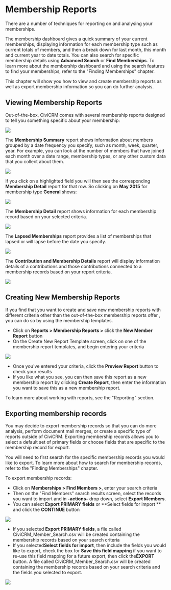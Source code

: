 Membership Reports
==================

There are a number of techniques for reporting on and analysing your
memberships.

The membership dashboard gives a quick summary of your current
memberships, displaying information for each membership type such as
current totals of members, and then a break down for last month, this
month and current year to date totals. You can also search for specific
membership details using **Advanced Search** or **Find Memberships**. To
learn more about the membership dashboard and using the search features
to find your memberships, refer to the "Finding Memberships" chapter.

This chapter will show you how to view and create membership reports as
well as export membership information so you can do further analysis. 

Viewing Membership Reports
--------------------------

Out-of-the-box, CiviCRM comes with several membership reports designed
to tell you something specific about your membership:

![](/img/membership%20report%20list_1.PNG) 


The **Membership Summary** report shows information about members
grouped by a date frequency you specify, such as month, week, quarter,
year. For example, you can look at the number of members that have
joined each month over a date range, membership types, or any other
custom data that you collect about them. 

![](/img/membership%20summary%20report.PNG)

If you click on a highlighted field you will then see the corresponding
**Membership Detail** report for that row. So clicking on **May 2015**
for membership type **General** shows:

![](/img/membership%20detail%20from%20summary%20report.PNG)

The **Membership Detail** report shows information for each
membership record based on your selected criteria. 

![](/img/membership%20detail%20report.PNG) 
 

The **Lapsed Memberships** report provides a list of memberships that
lapsed or will lapse before the date you specify.

![](/img/membership%20lapsed%20report.PNG) 


The **Contribution and Membership Details** report will display
information details of a contributions and those contributions connected
to a membership records based on your report criteria.

![](/img/membership%20contribution%20report.PNG) 

Creating New Membership Reports
-------------------------------

If you find that you want to create and save new membership reports with
different criteria other than the out-of-the-box membership reports
offer , you can do so by using the membership templates.

-   Click on **Reports > Membership Reports >** click the **New Member
    Report** button
-   On the Create New Report Template screen, click on one of the
    membership report templates, and begin entering your criteria

![](/img/memberships%20create%20new%20membership%20report_1.JPG)

-   Once you've entered your criteria, click the **Preview Report**
    button to check your results
-   If you like what you see, you can then save this report as a new
    membership report by clicking **Create Report**, then enter the
    information you want to save this as a new membership report.

To learn more about working with reports, see the "Reporting" section.

Exporting membership records
----------------------------

You may decide to export membership records so that you can do more
analysis, perform document mail merges, or create a specific type of
reports outside of CiviCRM. Exporting membership records allows you to
select a default set of primary fields or choose fields that are
specific to the membership record for export.

You will need to first search for the specific membership records you
would like to export. To learn more about how to search for membership
records, refer to the "Finding Memberships" chapter.

To export membership records:

-   Click on **Memberships > Find Members >**, enter your search
    criteria
-   Then on the "Find Members" search results screen, select the records
    you want to import and in **-actions-** drop down, select **Export
    Members**.
-   You can select **Export PRIMARY fields** or **Select fields for
    import ** and click the **CONTINUE** button

![](/img/memberships%20export%20memberships%20screen.JPG)

-   If you selected **Export PRIMARY fields**, a file called
    CiviCRM_Member_Search.csv will be created containing the
    membership records based on your search criteria
-   If you selected**Select fields for import**, then include the
    fields you would like to export, check the box for **Save this field
    mapping** if you want to re-use this field mapping for a future
    export, then click the**EXPORT** button. A file called
    CiviCRM_Member_Search.csv will be created containing the
    membership records based on your search criteria and the fields you
    selected to export.

![](/img/memberships%20select%20fields%20to%20export.JPG)
